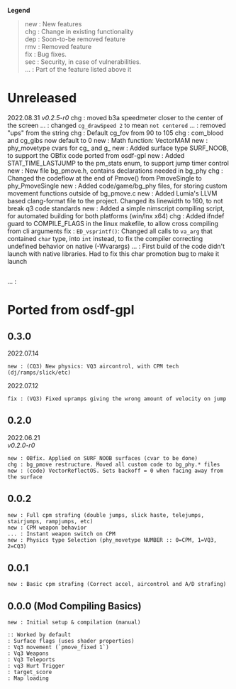 **Legend**
> new : New features  
> chg : Change in existing functionality  
> dep : Soon-to-be removed feature  
> rmv : Removed feature  
> fix : Bug fixes.  
> sec : Security, in case of vulnerabilities.  
> ... : Part of the feature listed above it


# Unreleased
2022.08.31
_v0.2.5-r0_
chg : moved b3a speedmeter closer to the center of the screen
... : changed `cg_drawSpeed 2` to mean `not centered`
... : removed "ups" from the string
chg : Default cg_fov from 90 to 105
chg : com_blood and cg_gibs now default to 0
new : Math function: VectorMAM
new : phy_movetype cvars for cg_ and g_
new : Added surface type SURF_NOOB, to support the OBfix code ported from osdf-gpl
new : Added STAT_TIME_LASTJUMP to the pm_stats enum, to support jump timer control
new : New file bg_pmove.h, contains declarations needed in bg_phy
chg : Changed the codeflow at the end of Pmove() from PmoveSingle to phy_PmoveSingle
new : Added code/game/bg_phy files, for storing custom movement functions outside of bg_pmove.c
new : Added Lumia's LLVM based clang-format file to the project. Changed its linewidth to 160, to not break q3 code standards
new : Added a simple nimscript compiling script, for automated building for both platforms (win/lnx x64)
chg : Added ifndef guard to COMPILE_FLAGS in the linux makefile, to allow cross compiling from cli arguments
fix : `ED_vsprintf()`: Changed all calls to `va_arg` that contained `char` type, into `int` instead, to fix the compiler correcting undefined behavior on native (-Wvarargs)
... : First build of the code didn't launch with native libraries. Had to fix this char promotion bug to make it launch

```md
```
... :  


# Ported from osdf-gpl
## 0.3.0
2022.07.14  
```
new : (CQ3) New physics: VQ3 aircontrol, with CPM tech (dj/ramps/slick/etc)  
```

2022.07.12  
```
fix : (VQ3) Fixed upramps giving the wrong amount of velocity on jump  
```

## 0.2.0
2022.06.21  
_v0.2.0-r0_  
```
new : OBfix. Applied on SURF_NOOB surfaces (cvar to be done)
chg : bg_pmove restructure. Moved all custom code to bg_phy.* files
new : (code) VectorReflectOS. Sets backoff = 0 when facing away from the surface
```

## 0.0.2
```
new : Full cpm strafing (double jumps, slick haste, telejumps, stairjumps, rampjumps, etc)  
new : CPM weapon behavior  
... : Instant weapon switch on CPM  
new : Physics type Selection (phy_movetype NUMBER :: 0=CPM, 1=VQ3, 2=CQ3)  
```

## 0.0.1
```
new : Basic cpm strafing (Correct accel, aircontrol and A/D strafing)  
```

## 0.0.0 (Mod Compiling Basics)  
```
new : Initial setup & compilation (manual)  
```
```
:: Worked by default  
: Surface flags (uses shader properties)  
: Vq3 movement (`pmove_fixed 1`)  
: Vq3 Weapons  
: Vq3 Teleports  
: vq3 Hurt Trigger  
: target_score  
: Map loading  
```
